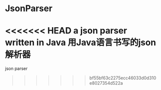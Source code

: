 # JsonParser
<<<<<<< HEAD
a json parser written in Java
用Java语言书写的json解析器
=======
json parser
>>>>>>> bf55bf63c2275ecc46033d0d310e8027354d522a
